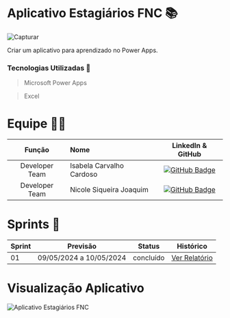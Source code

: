 #    Aplicativo Estagiários FNC 📚

![Capturar](https://github.com/NicoleJoaquim/NicoleJoaquim/assets/163482917/4f4239f3-82d0-41a4-a22a-13748dd683f9)


Criar um aplicativo para aprendizado no Power Apps.


### Tecnologias Utilizadas 📌

 > Microsoft Power Apps
 
> Excel
> 


# Equipe 👩‍🔧
|    Função     | Nome                                  |                                                                                                                                                      LinkedIn & GitHub                                                                                                                                                      |
| :-----------: | :------------------------------------ | :-------------------------------------------------------------------------------------------------------------------------------------------------------------------------------------------------------------------------------------------------------------------------------------------------------------------------: |
| Developer Team |  Isabela Carvalho Cardoso    |  [![GitHub Badge](https://img.shields.io/badge/GitHub-111217?style=flat-square&logo=github&logoColor=white)](https://github.com/isabelacardd)             |
| Developer Team  | Nicole Siqueira Joaquim |      [![GitHub Badge](https://img.shields.io/badge/GitHub-111217?style=flat-square&logo=github&logoColor=white)](https://github.com/NicoleJoaquim/)        |

# Sprints 📅
Sprint | Previsão | Status| Histórico|
|------|--------|------|--------|
|01 | 09/05/2024 a 10/05/2024| concluído| [Ver Relatório](https://drive.google.com/file/d/1kPdtbDLHvU8VxvA2pGEHq9_f9ANoFOko/view?usp=drive_link) | 

# Visualização Aplicativo
![Aplicativo Estagiários FNC](https://github.com/NicoleJoaquim/NicoleJoaquim/assets/163482917/93b8ae0f-6141-4d04-9a28-7a1f5fd66776)


